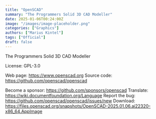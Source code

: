 ```yaml
---
title: "OpenSCAD"
summary: "The Programmers Solid 3D CAD Modeller"
date: 2025-01-06T00:24:00Z
image: "/images/image-placeholder.png"
categories: ["Graphics"]
authors: ["Marius Kintel"]
tags: ["Official"]
draft: false
---
```


The Programmers Solid 3D CAD Modeller

License: GPL-3.0

Web page: <https://www.openscad.org>
Source code: <https://github.com/openscad/openscad>

Become a sponsor: <https://github.com/sponsors/openscad>
Translate: <https://wiki.documentfoundation.org/Language>
Report the bug: <https://github.com/openscad/openscad/issues/new>
Download: <https://files.openscad.org/snapshots/OpenSCAD-2025.01.06.ai22320-x86_64.AppImage>
